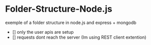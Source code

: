 # Folder-Structure-Node.js
exemple of a folder structure in node.js and express + mongodb
* [] only the user apis are setup
* [] requests dont reach the server (Im using REST client extention)
